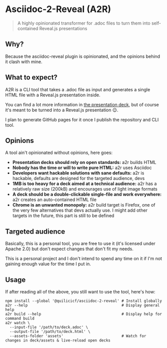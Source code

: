 # Asciidoc-2-Reveal (A2R)

> A highly opinionated transformer for .adoc files to turn them into self-contained Reveal.js presentations

## Why?

Because the asciidoc-reveal plugin is opinionated, and the opinions behind it clash with mine.

## What to expect?

A2R is a CLI tool that takes a .adoc file as input and generates a single HTML file with a Reveal.js presentation inside.

You can find a lot more information in [the presentation deck](./test/deck.adoc), but of course it's meant to be turned into a Reveal.js presentation :wink:.

I plan to generate GitHub pages for it once I publish the repository and CLI tool.

## Opinions

A tool ain't opinionated without opinions, here goes:

* **Presentation decks should rely on open standards:** a2r builds HTML
* **Nobody has the time or will to write pure HTML:** a2r uses Asciidoc
* **Developers want hackable solutions with sane defaults:** a2r is hackable, defaults are designed for the targeted audience, devs
* **1MB is too heavy for a deck aimed at a technical audience:** a2r has a relatively raw size (200kB) and encourages use of light image formats
* **A deck should be a double-clickable single-file and work everywhere:** a2r creates an auto-contained HTML file
* **Chrome is an unwanted monopoly:** a2r build target is Firefox, one of the very few alternatives that devs actually use. I might add other targets in the future, this part is still to be defined

## Targeted audience

Basically, this is a personal tool, you are free to use it (it's licensed under Apache 2.0) but don't expect changes that don't fit my needs. 

This is a personal project and I don't intend to spend any time on it if I'm not gaining enough value for the time I put in.

## Usage

If after reading all of the above, you still want to use the tool, here's how:

```shell
npm install --global '@quilicicf/asciidoc-2-reveal' # Install globally
a2r --help                                          # Display general help
a2r build --help                                    # Display help for command build
a2r watch \
  --input-file '/path/to/deck.adoc' \
  --output-file '/path/to/deck.html' \
  --assets-folder 'assets'                          # Watch for changes in deck/assets & live-reload open decks
```
